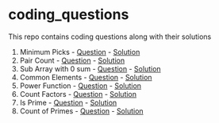 # coding_questions

This repo contains coding questions along with their solutions

1. Minimum Picks - [Question](001_minimum_picks/question.md) - [Solution](001_minimum_picks/index.js)
2. Pair Count - [Question](002_pair_count/question.md) - [Solution](002_pair_count/index.js)
3. Sub Array with 0 sum - [Question](003_sub_array_with_0_sum/question.md) - [Solution](003_sub_array_with_0_sum/index.js)
4. Common Elements - [Question](004_common_elements/question.md) - [Solution](004_common_elements/index.js)
5. Power Function - [Question](005_power_function/question.md) - [Solution](005_power_function/index.js)
6. Count Factors - [Question](006_count_factors/question.md) - [Solution](006_count_factors/index.js)
7. Is Prime - [Question](007_is_prime/question.md) - [Solution](007_is_prime/index.js)
8. Count of Primes - [Question](008_count_of_primes/question.md) - [Solution](008_count_of_primes/index.js)
